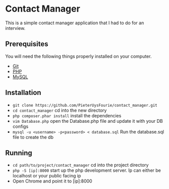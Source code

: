 # Contact Manager

This is a simple contact manager application that I had to do for an interview.

## Prerequisites

You will need the following things properly installed on your computer.

* [Git](http://git-scm.com/)
* [PHP](http://php.net/downloads.php)
* [MySQL](http://dev.mysql.com/downloads/)

## Installation

* `git clone https://github.com/PieterUysFourie/contact_manager.git`
* `cd contact_manager` cd into the new directory
* `php composer.phar install` install the dependencies
* `vim Database.php` open the Database.php file and update it with your DB configs
* `mysql -u <username> -p<password> < database.sql` Run the database.sql file to create the db

## Running

* `cd path/to/project/contact_manager` cd into the project directory
* `php -S [ip]:8000` start up the php development server. Ip can either be localhost or your public facing ip
*  Open Chrome and point it to [ip]:8000
